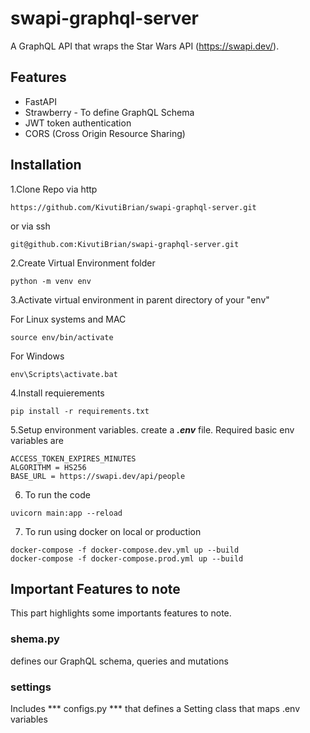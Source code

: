 # swapi-graphql-server
A GraphQL API that wraps the Star Wars API  (https://swapi.dev/). 

## Features

* FastAPI
* Strawberry - To define GraphQL Schema
* JWT token authentication
* CORS (Cross Origin Resource Sharing)


## Installation

1.Clone Repo via http

```
https://github.com/KivutiBrian/swapi-graphql-server.git
```

or via ssh

```
git@github.com:KivutiBrian/swapi-graphql-server.git
```

2.Create Virtual Environment folder

```
python -m venv env
```

3.Activate virtual environment in parent directory of your "env"

For Linux systems and MAC

```
source env/bin/activate
```

For Windows

```
env\Scripts\activate.bat
```

4.Install requierements
```
pip install -r requirements.txt
```

5.Setup environment variables. create a ***.env*** file.
Required basic env variables are
```
ACCESS_TOKEN_EXPIRES_MINUTES
ALGORITHM = HS256
BASE_URL = https://swapi.dev/api/people

```

6. To run the code
```
uvicorn main:app --reload
```

7. To run using docker on local or production
```
docker-compose -f docker-compose.dev.yml up --build
docker-compose -f docker-compose.prod.yml up --build
```

## Important Features to note

This part highlights some importants features to note.


### shema.py
defines our GraphQL schema, queries and mutations


### settings
Includes *** configs.py *** that defines a Setting class that maps .env variables 
